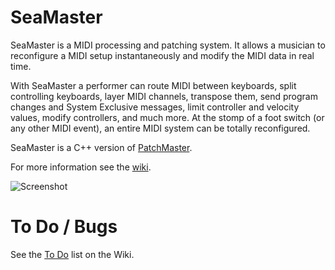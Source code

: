# SeaMaster

SeaMaster is a MIDI processing and patching system. It allows a musician to
reconfigure a MIDI setup instantaneously and modify the MIDI data in real
time.

With SeaMaster a performer can route MIDI between keyboards, split
controlling keyboards, layer MIDI channels, transpose them, send program
changes and System Exclusive messages, limit controller and velocity values,
modify controllers, and much more. At the stomp of a foot switch (or any
other MIDI event), an entire MIDI system can be totally reconfigured.

SeaMaster is a C++ version of [PatchMaster](https://patchmaster.org/).

For more information see the [wiki](https://github.com/jimm/seamaster/wiki).

![Screenshot](https://raw.githubusercontent.com/wiki/jimm/seamaster/images/sm_screen_shot.png)

# To Do / Bugs

See the [To Do](https://github.com/jimm/seamaster/wiki/To-Do) list on the
Wiki.
